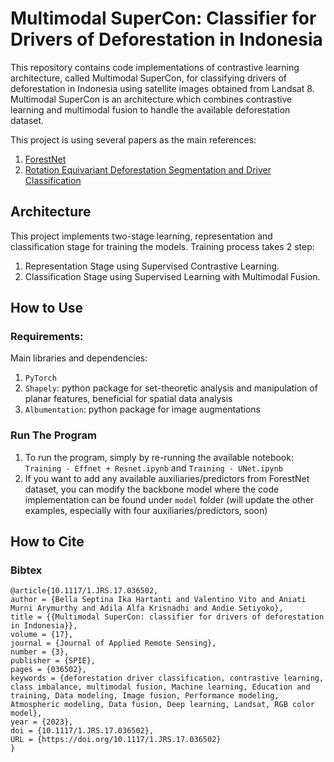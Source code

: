 # Multimodal SuperCon: Classifier for Drivers of Deforestation in Indonesia

This repository contains code implementations of contrastive learning architecture, called Multimodal SuperCon, for classifying drivers of deforestation in Indonesia using satellite images obtained from Landsat 8. Multimodal SuperCon is an architecture which combines contrastive learning and multimodal fusion to handle the available deforestation dataset.

This project is using several papers as the main references:
1. [ForestNet](https://arxiv.org/abs/2011.05479)
2. [Rotation Equivariant Deforestation Segmentation and Driver Classification](https://arxiv.org/abs/2110.13097)

## Architecture
This project implements two-stage learning, representation and classification stage for training the models. Training process takes 2 step:
1. Representation Stage using Supervised Contrastive Learning.
2. Classification Stage using Supervised Learning with Multimodal Fusion.

## How to Use
### Requirements:
Main libraries and dependencies:
1. `PyTorch`
1. `Shapely`: python package for set-theoretic analysis and manipulation of planar features, beneficial for spatial data analysis
1. `Albumentation`: python package for image augmentations
### Run The Program
1. To run the program, simply by re-running the available notebook: `Training - Effnet + Resnet.ipynb` and `Training - UNet.ipynb`
1. If you want to add any available auxiliaries/predictors from ForestNet dataset, you can modify the backbone model where the code implementation can be found under `model` folder (will update the other examples, especially with four auxiliaries/predictors, soon)

## How to Cite
### Bibtex

```
@article{10.1117/1.JRS.17.036502,
author = {Bella Septina Ika Hartanti and Valentino Vito and Aniati Murni Arymurthy and Adila Alfa Krisnadhi and Andie Setiyoko},
title = {{Multimodal SuperCon: classifier for drivers of deforestation in Indonesia}},
volume = {17},
journal = {Journal of Applied Remote Sensing},
number = {3},
publisher = {SPIE},
pages = {036502},
keywords = {deforestation driver classification, contrastive learning, class imbalance, multimodal fusion, Machine learning, Education and training, Data modeling, Image fusion, Performance modeling, Atmospheric modeling, Data fusion, Deep learning, Landsat, RGB color model},
year = {2023},
doi = {10.1117/1.JRS.17.036502},
URL = {https://doi.org/10.1117/1.JRS.17.036502}
}
```
